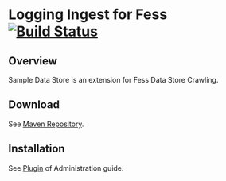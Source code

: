 Logging Ingest for Fess [![Build Status](https://travis-ci.org/codelibs/fess-ingest-logger.svg?branch=master)](https://travis-ci.org/codelibs/fess-ingest-logger)
==========================

## Overview

Sample Data Store is an extension for Fess Data Store Crawling.

## Download

See [Maven Repository](http://central.maven.org/maven2/org/codelibs/fess/fess-ingest-logger/).

## Installation

See [Plugin](https://fess.codelibs.org/13.7/admin/plugin-guide.html) of Administration guide.


